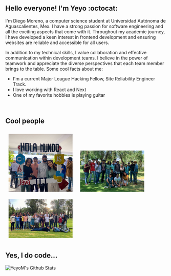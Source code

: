 ## Hello everyone! I'm Yeyo :octocat:

I'm Diego Moreno, a computer science student at Universidad Autónoma de Aguascalientes, Mex. I have a strong passion for software engineering and all the exciting aspects that come with it. Throughout my academic journey, I have developed a keen interest in frontend development and ensuring websites are reliable and accessible for all users.
<br />

In addition to my technical skills, I value collaboration and effective communication within development teams. I believe in the power of teamwork and appreciate the diverse perspectives that each team member brings to the table. Some cool facts about me:
<br />

*  I'm a current Major League Hacking Fellow, Site Reliability Engineer Track.
*  I love working with React and Next
*  One of my favorite hobbies is playing guitar

<br />

## Cool people

<img
  src="images/Cool_People.jpg"
  alt="Alt text"
  title="Optional title"
  style="display: inline-block; margin: 0 auto; max-width: 200px; padding: 10px">
<img
  src="images/Cool_People2.JPG"
  alt="Alt text"
  title="Optional title"
  style="display: inline-block; margin: 0 auto; max-width: 200px; padding: 10px">
<img
  src="images/Cool_People3.JPG"
  alt="Alt text"
  title="Optional title"
  style="display: inline-block; margin: 0 auto; max-width: 200px; padding: 10px">

## Yes, I do code...
<img align="left" alt="YeyoM's Github Stats" src="https://github-readme-stats.vercel.app/api?username=YeyoM&show_icons=true&hide_border=true&theme=tokyonight" />


